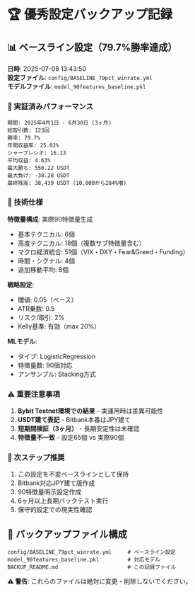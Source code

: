 # 🏆 優秀設定バックアップ記録

## 📊 ベースライン設定（79.7%勝率達成）

**日時**: 2025-07-08 13:43:50  
**設定ファイル**: `config/BASELINE_79pct_winrate.yml`  
**モデルファイル**: `model_90features_baseline.pkl`  

### 🎯 実証済みパフォーマンス

```
期間: 2025年4月1日 - 6月30日 (3ヶ月)
総取引数: 123回
勝率: 79.7%
年間収益率: 25.02%
シャープレシオ: 16.13
平均収益: 4.63%
最大勝ち: 556.22 USDT
最大負け: -38.28 USDT
最終残高: 38,439 USDT (10,000から284%増)
```

### 🔧 技術仕様

**特徴量構成**: 実際90特徴量生成
- 基本テクニカル: 6個
- 高度テクニカル: 18個（複数サブ特徴量含む）
- マクロ経済統合: 51個（VIX・DXY・Fear&Greed・Funding）
- 時間・シグナル: 4個
- 追加移動平均: 8個

**戦略設定**:
- 閾値: 0.05（ベース）
- ATR乗数: 0.5
- リスク/取引: 2%
- Kelly基準: 有効（max 20%）

**MLモデル**:
- タイプ: LogisticRegression
- 特徴量数: 90個対応
- アンサンブル: Stacking方式

### ⚠️ 重要注意事項

1. **Bybit Testnet環境での結果** - 実運用時は差異可能性
2. **USDT建て表記** - Bitbank本番はJPY建て
3. **短期間検証（3ヶ月）** - 長期安定性は未確認
4. **特徴量不一致** - 設定65個 vs 実際90個

### 🚀 次ステップ推奨

1. この設定を不変ベースラインとして保持
2. Bitbank対応JPY建て版作成
3. 90特徴量明示設定作成
4. 6ヶ月以上長期バックテスト実行
5. 保守的設定での現実性確認

## 📁 バックアップファイル構成

```
config/BASELINE_79pct_winrate.yml     # ベースライン設定
model_90features_baseline.pkl         # 対応モデル
BACKUP_README.md                      # この記録ファイル
```

**⚠️ 警告**: これらのファイルは絶対に変更・削除しないでください。